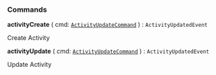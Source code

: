 

### Commands

  
<article>

**activityCreate** ( cmd: [`ActivityUpdateCommand`](#activity-update) ) : `ActivityUpdatedEvent` <br/> 

Create Activity

</article>
<article>

**activityUpdate** ( cmd: [`ActivityUpdateCommand`](#activity-update) ) : `ActivityUpdatedEvent` <br/> 

Update Activity

</article>

